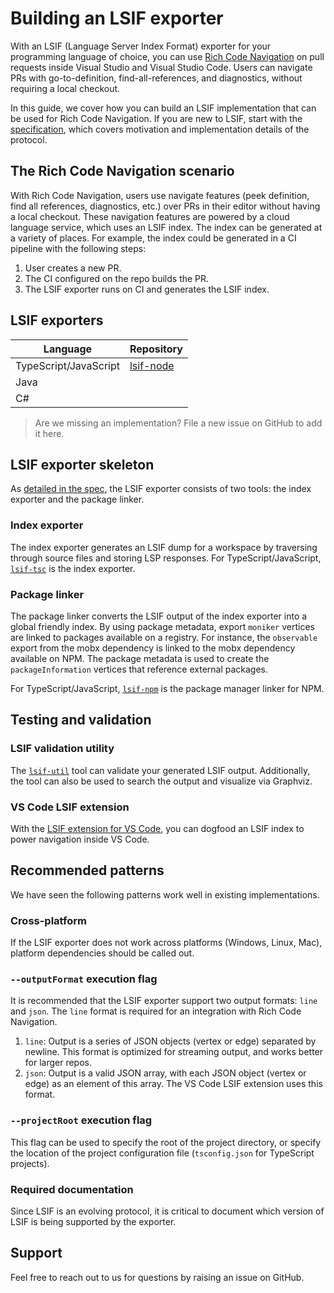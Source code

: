 # Building an LSIF exporter

With an LSIF (Language Server Index Format) exporter for your programming language of choice, you can use [Rich Code Navigation](https://code.visualstudio.com/blogs/2018/12/04/rich-navigation) on pull requests inside Visual Studio and Visual Studio Code. Users can navigate PRs with go-to-definition, find-all-references, and diagnostics, without requiring a local checkout.

In this guide, we cover how you can build an LSIF implementation that can be used for Rich Code Navigation. If you are new to LSIF, start with the [specification](specification.md), which covers motivation and implementation details of the protocol.

## The Rich Code Navigation scenario

With Rich Code Navigation, users use navigate features (peek definition, find all references, diagnostics, etc.) over PRs in their editor without having a local checkout. These navigation features are powered by a cloud language service, which uses an LSIF index. The index can be generated at a variety of places. For example, the index could be generated in a CI pipeline with the following steps:

1. User creates a new PR.
1. The CI configured on the repo builds the PR.
1. The LSIF exporter runs on CI and generates the LSIF index.

## LSIF exporters

| Language | Repository |
|--|--|
| TypeScript/JavaScript | [lsif-node](https://github.com/Microsoft/lsif-node) |
| Java | |
| C# | |

> Are we missing an implementation? File a new issue on GitHub to add it here.

## LSIF exporter skeleton

As [detailed in the spec](specification.md#project-exports-and-external-imports), the LSIF exporter consists of two tools: the index exporter and the package linker.

### Index exporter

The index exporter generates an LSIF dump for a workspace by traversing through source files and storing LSP responses. For TypeScript/JavaScript, [`lsif-tsc`](https://github.com/Microsoft/lsif-node/tree/master/tsc) is the index exporter.

### Package linker

The package linker converts the LSIF output of the index exporter into a global friendly index. By using package metadata, export `moniker` vertices are linked to packages available on a registry. For instance, the `observable` export from the mobx dependency is linked to the mobx dependency available on NPM. The package metadata is used to create the `packageInformation` vertices that reference external packages.

For TypeScript/JavaScript, [`lsif-npm`](https://github.com/Microsoft/lsif-node/tree/master/npm) is the package manager linker for NPM.

## Testing and validation

### LSIF validation utility

The [`lsif-util`](https://github.com/jumattos/lsif-util) tool can validate your generated LSIF output. Additionally, the tool can also be used to search the output and visualize via Graphviz.

### VS Code LSIF extension

With the [LSIF extension for VS Code](https://github.com/Microsoft/vscode-lsif-extension), you can dogfood an LSIF index to power navigation inside VS Code.

## Recommended patterns

We have seen the following patterns work well in existing implementations.

### Cross-platform

If the LSIF exporter does not work across platforms (Windows, Linux, Mac), platform dependencies should be called out.

### `--outputFormat` execution flag

It is recommended that the LSIF exporter support two output formats: `line` and `json`. The `line` format is required for an integration with Rich Code Navigation.

1. `line`: Output is a series of JSON objects (vertex or edge) separated by newline. This format is optimized for streaming output, and works better for larger repos.
1. `json`: Output is a valid JSON array, with each JSON object (vertex or edge) as an element of this array. The VS Code LSIF extension uses this format.

### `--projectRoot` execution flag

This flag can be used to specify the root of the project directory, or specify the location of the project configuration file (`tsconfig.json` for TypeScript projects).

### Required documentation

Since LSIF is an evolving protocol, it is critical to document which version of LSIF is being supported by the exporter.

## Support

Feel free to reach out to us for questions by raising an issue on GitHub.
